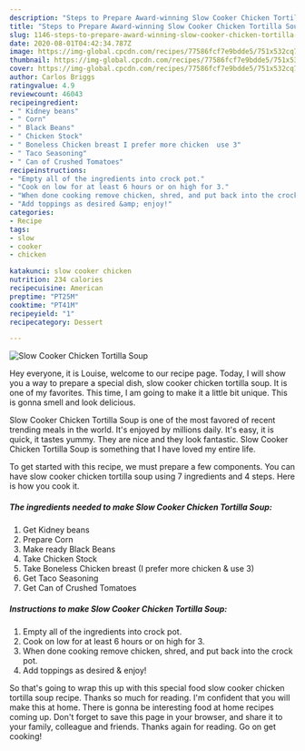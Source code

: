 ```yaml
---
description: "Steps to Prepare Award-winning Slow Cooker Chicken Tortilla Soup"
title: "Steps to Prepare Award-winning Slow Cooker Chicken Tortilla Soup"
slug: 1146-steps-to-prepare-award-winning-slow-cooker-chicken-tortilla-soup
date: 2020-08-01T04:42:34.787Z
image: https://img-global.cpcdn.com/recipes/77586fcf7e9bdde5/751x532cq70/slow-cooker-chicken-tortilla-soup-recipe-main-photo.jpg
thumbnail: https://img-global.cpcdn.com/recipes/77586fcf7e9bdde5/751x532cq70/slow-cooker-chicken-tortilla-soup-recipe-main-photo.jpg
cover: https://img-global.cpcdn.com/recipes/77586fcf7e9bdde5/751x532cq70/slow-cooker-chicken-tortilla-soup-recipe-main-photo.jpg
author: Carlos Briggs
ratingvalue: 4.9
reviewcount: 46043
recipeingredient:
- " Kidney beans"
- " Corn"
- " Black Beans"
- " Chicken Stock"
- " Boneless Chicken breast I prefer more chicken  use 3"
- " Taco Seasoning"
- " Can of Crushed Tomatoes"
recipeinstructions:
- "Empty all of the ingredients into crock pot."
- "Cook on low for at least 6 hours or on high for 3."
- "When done cooking remove chicken, shred, and put back into the crock pot."
- "Add toppings as desired &amp; enjoy!"
categories:
- Recipe
tags:
- slow
- cooker
- chicken

katakunci: slow cooker chicken 
nutrition: 234 calories
recipecuisine: American
preptime: "PT25M"
cooktime: "PT41M"
recipeyield: "1"
recipecategory: Dessert

---
```



![Slow Cooker Chicken Tortilla Soup](https://img-global.cpcdn.com/recipes/77586fcf7e9bdde5/751x532cq70/slow-cooker-chicken-tortilla-soup-recipe-main-photo.jpg)

Hey everyone, it is Louise, welcome to our recipe page. Today, I will show you a way to prepare a special dish, slow cooker chicken tortilla soup. It is one of my favorites. This time, I am going to make it a little bit unique. This is gonna smell and look delicious.



Slow Cooker Chicken Tortilla Soup is one of the most favored of recent trending meals in the world. It's enjoyed by millions daily. It's easy, it is quick, it tastes yummy. They are nice and they look fantastic. Slow Cooker Chicken Tortilla Soup is something that I have loved my entire life.


To get started with this recipe, we must prepare a few components. You can have slow cooker chicken tortilla soup using 7 ingredients and 4 steps. Here is how you cook it.

<!--inarticleads1-->

##### The ingredients needed to make Slow Cooker Chicken Tortilla Soup:

1. Get  Kidney beans
1. Prepare  Corn
1. Make ready  Black Beans
1. Take  Chicken Stock
1. Take  Boneless Chicken breast (I prefer more chicken &amp; use 3)
1. Get  Taco Seasoning
1. Get  Can of Crushed Tomatoes




<!--inarticleads2-->

##### Instructions to make Slow Cooker Chicken Tortilla Soup:

1. Empty all of the ingredients into crock pot.
1. Cook on low for at least 6 hours or on high for 3.
1. When done cooking remove chicken, shred, and put back into the crock pot.
1. Add toppings as desired &amp; enjoy!




So that's going to wrap this up with this special food slow cooker chicken tortilla soup recipe. Thanks so much for reading. I'm confident that you will make this at home. There is gonna be interesting food at home recipes coming up. Don't forget to save this page in your browser, and share it to your family, colleague and friends. Thanks again for reading. Go on get cooking!
